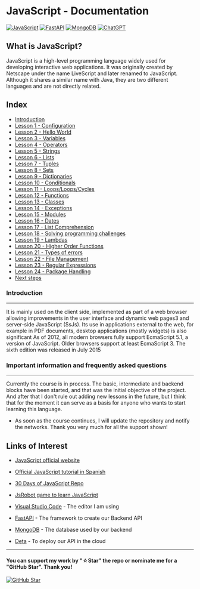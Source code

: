 # JavaScript - Documentation

[![JavaScript]()](https://developer.mozilla.org/en-US/docs/Web/JavaScript)
[![FastAPI](https://img.shields.io/badge/FastAPI-0.88.0+-00a393?style=for-the-badge&logo=fastapi&logoColor=white&labelColor=101010)](https://fastapi.tiangolo.com)
[![MongoDB](https://img.shields.io/badge/MongoDB-6.0+-00684A?style=for-the-badge&logo=mongodb&logoColor=white&labelColor=101010)](https://www.mongodb.com)
[![ChatGPT](https://img.shields.io/badge/ChatGPT-GPT--4-7CF178?style=for-the-badge&logo=openai&logoColor=white&labelColor=101010)](https://platform.openai.com)

## What is JavaScript?

JavaScript is a high-level programming language widely used for developing interactive web applications. It was originally created by Netscape under the name LiveScript and later renamed to JavaScript. Although it shares a similar name with Java, they are two different languages and are not directly related.

## Index
* [Introduction](https://youtu.be/Kp4Mvapo5kc)
* [Lesson 1 - Configuration](https://youtu.be/Kp4Mvapo5kc?t=850)
* [Lesson 2 - Hello World](https://youtu.be/Kp4Mvapo5kc?t=1518)
* [Lesson 3 - Variables](https://youtu.be/Kp4Mvapo5kc?t=2938)
* [Lesson 4 - Operators](https://youtu.be/Kp4Mvapo5kc?t=5665)
* [Lesson 5 - Strings](https://youtu.be/Kp4Mvapo5kc?t=8643)
* [Lesson 6 - Lists](https://youtu.be/Kp4Mvapo5kc?t=10872)
* [Lesson 7 - Tuples](https://youtu.be/Kp4Mvapo5kc?t=14711)
* [Lesson 8 - Sets](https://youtu.be/Kp4Mvapo5kc?t=16335)
* [Lesson 9 - Dictionaries](https://youtu.be/Kp4Mvapo5kc?t=18506)
* [Lesson 10 - Conditionals](https://youtu.be/Kp4Mvapo5kc?t=21442)
* [Lesson 11 - Loops/Loops/Cycles](https://youtu.be/Kp4Mvapo5kc?t=23822)
* [Lesson 12 - Functions](https://youtu.be/Kp4Mvapo5kc?t=26619)
* [Lesson 13 - Classes](https://youtu.be/Kp4Mvapo5kc?t=29327)
* [Lesson 14 - Exceptions](https://youtu.be/Kp4Mvapo5kc?t=32030)
* [Lesson 15 - Modules](https://youtu.be/Kp4Mvapo5kc?t=34583)
* [Lesson 16 - Dates](https://youtu.be/TbcEqkabAWU?t=202)
* [Lesson 17 - List Comprehension](https://youtu.be/TbcEqkabAWU?t=3239)
* [Lesson 18 - Solving programming challenges](https://youtu.be/TbcEqkabAWU?t=4142)
* [Lesson 19 - Lambdas](https://youtu.be/TbcEqkabAWU?t=9145)
* [Lesson 20 - Higher Order Functions](https://youtu.be/TbcEqkabAWU?t=10172)
* [Lesson 21 - Types of errors](https://youtu.be/TbcEqkabAWU?t=12721)
* [Lesson 22 - File Management](https://youtu.be/TbcEqkabAWU?t=15524)
* [Lesson 23 - Regular Expressions](https://youtu.be/TbcEqkabAWU?t=19762)
* [Lesson 24 - Package Handling](https://youtu.be/TbcEqkabAWU?t=24010)
* [Next steps](https://youtu.be/Kp4Mvapo5kc?t=36390)

### Introduction
---
It is mainly used on the client side, implemented as part of a web browser allowing improvements in the user interface and dynamic web pages3 and server-side JavaScript (SsJs). Its use in applications external to the web, for example in PDF documents, desktop applications (mostly widgets) is also significant As of 2012, all modern browsers fully support EcmaScript 5.1, a version of JavaScript. Older browsers support at least EcmaScript 3. The sixth edition was released in July 2015

### Important information and frequently asked questions
---
Currently the course is in process. The basic, intermediate and backend blocks have been started, and that was the initial objective of the project. And after that I don't rule out adding new lessons in the future, but I think that for the moment it can serve as a basis for anyone who wants to start learning this language.

* As soon as the course continues, I will update the repository and notify the networks.
Thank you very much for all the support shown!

## Links of Interest

* [JavaScript official website](https://developer.mozilla.org/en-US/docs/Web/JavaScript)

* [Official JavaScript tutorial in Spanish](https://developer.mozilla.org/es/docs/Web/JavaScript)

* [30 Days of JavaScript Repo](https://github.com/Asabeneh/30-Days-Of-JavaScript)

* [JsRobot game to learn JavaScript](https://lab.reaal.me/jsrobot/#level=1&language=en)

* [Visual Studio Code](https://code.visualstudio.com/) - The editor I am using

* [FastAPI](https://fastapi.tiangolo.com/es/) - The framework to create our Backend API

* [MongoDB](https://www.mongodb.com/) - The database used by our backend

* [Deta](https://www.deta.sh/) - To deploy our API in the cloud

---

#### You can support my work by "☆Star" the repo or nominate me for a "GitHub Star". Thank you!

[![GitHub Star](https://img.shields.io/badge/GitHub-Nominar_a_star-yellow?style=for-the-badge&logo=github&logoColor=white&labelColor=101010)](https://stars.github.com/nominate/)